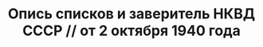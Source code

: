 ---
title: Опись списков и заверитель НКВД СССР // от 2 октября 1940 года
description: РГАСПИ, ф.17, т.7, оп.171, дело 415, лист 281
images:
- /disk/pictures/v07/17-171-415-281.jpg
- /disk/pictures/v07/17-171-415-282.jpg
---